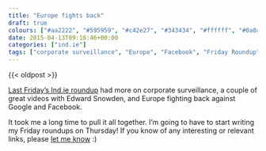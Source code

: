 ```yaml
---
title: "Europe fights back"
draft: true
colours: ["#aa2222", "#595959", "#c42e27", "#343434", "#ffffff", "#0a0a0a", "#ffffff"]
date: 2015-04-13T09:18:46+00:00
categories: ["ind.ie"]
tags: ["corporate surveillance", "Europe", "Facebook", "Friday Roundup", "Google", "independence", "privacy", "security", "Snowden"]
---
```


{{< oldpost >}}

[Last Friday’s Ind.ie roundup](https://ind.ie/blog/roundup-15-04-10/) had more on corporate surveillance, a couple of great videos with Edward Snowden, and Europe fighting back against Google and Facebook.

It took me a long time to pull it all together. I’m going to have to start writing my Friday roundups on Thursday! If you know of any interesting or relevant links, please [let me know](mailto:laura@ind.ie "Email Laura at Ind.ie") :)

	